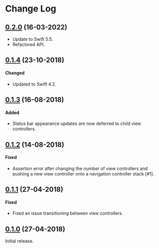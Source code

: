 # Change Log

## [0.2.0](https://github.com/conmulligan/TabBarPageController/releases/tag/0.1.4) (16-03-2022)
* Update to Swift 5.5.
* Refactored API.

## [0.1.4](https://github.com/conmulligan/TabBarPageController/releases/tag/0.1.4) (23-10-2018)

#### Changed
* Updated to Swift 4.2.

## [0.1.3](https://github.com/conmulligan/TabBarPageController/releases/tag/0.1.3) (16-08-2018)

#### Added
* Status bar appearance updates are now deferred to child view controllers.

## [0.1.2](https://github.com/conmulligan/TabBarPageController/releases/tag/0.1.2) (14-08-2018)

#### Fixed
* Assertion error after changing the number of view controllers and pushing a new view controller onto a navigation controller stack [#1].

## [0.1.1](https://github.com/conmulligan/TabBarPageController/releases/tag/0.1.1) (27-04-2018)

#### Fixed
* Fixed an issue transitioning between view controllers.

## [0.1.0](https://github.com/conmulligan/TabBarPageController/releases/tag/0.1.0) (27-04-2018)

Initial release.
